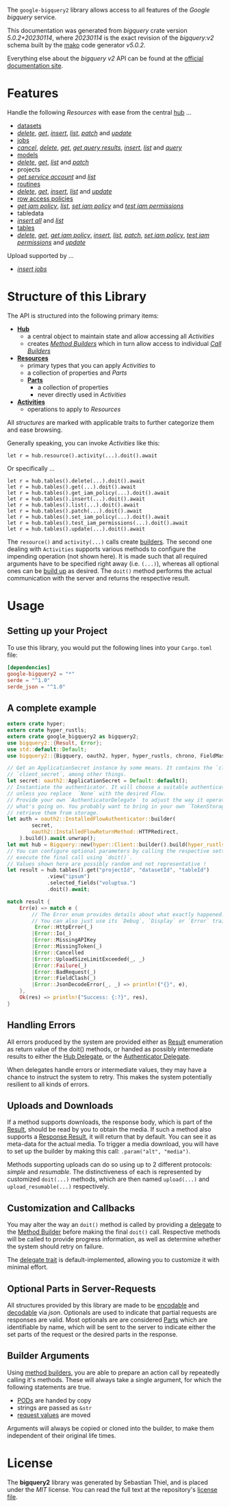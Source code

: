 <!---
DO NOT EDIT !
This file was generated automatically from 'src/generator/templates/api/README.md.mako'
DO NOT EDIT !
-->
The `google-bigquery2` library allows access to all features of the *Google bigquery* service.

This documentation was generated from *bigquery* crate version *5.0.2+20230114*, where *20230114* is the exact revision of the *bigquery:v2* schema built by the [mako](http://www.makotemplates.org/) code generator *v5.0.2*.

Everything else about the *bigquery* *v2* API can be found at the
[official documentation site](https://cloud.google.com/bigquery/).
# Features

Handle the following *Resources* with ease from the central [hub](https://docs.rs/google-bigquery2/5.0.2+20230114/google_bigquery2/Bigquery) ... 

* [datasets](https://docs.rs/google-bigquery2/5.0.2+20230114/google_bigquery2/api::Dataset)
 * [*delete*](https://docs.rs/google-bigquery2/5.0.2+20230114/google_bigquery2/api::DatasetDeleteCall), [*get*](https://docs.rs/google-bigquery2/5.0.2+20230114/google_bigquery2/api::DatasetGetCall), [*insert*](https://docs.rs/google-bigquery2/5.0.2+20230114/google_bigquery2/api::DatasetInsertCall), [*list*](https://docs.rs/google-bigquery2/5.0.2+20230114/google_bigquery2/api::DatasetListCall), [*patch*](https://docs.rs/google-bigquery2/5.0.2+20230114/google_bigquery2/api::DatasetPatchCall) and [*update*](https://docs.rs/google-bigquery2/5.0.2+20230114/google_bigquery2/api::DatasetUpdateCall)
* [jobs](https://docs.rs/google-bigquery2/5.0.2+20230114/google_bigquery2/api::Job)
 * [*cancel*](https://docs.rs/google-bigquery2/5.0.2+20230114/google_bigquery2/api::JobCancelCall), [*delete*](https://docs.rs/google-bigquery2/5.0.2+20230114/google_bigquery2/api::JobDeleteCall), [*get*](https://docs.rs/google-bigquery2/5.0.2+20230114/google_bigquery2/api::JobGetCall), [*get query results*](https://docs.rs/google-bigquery2/5.0.2+20230114/google_bigquery2/api::JobGetQueryResultCall), [*insert*](https://docs.rs/google-bigquery2/5.0.2+20230114/google_bigquery2/api::JobInsertCall), [*list*](https://docs.rs/google-bigquery2/5.0.2+20230114/google_bigquery2/api::JobListCall) and [*query*](https://docs.rs/google-bigquery2/5.0.2+20230114/google_bigquery2/api::JobQueryCall)
* [models](https://docs.rs/google-bigquery2/5.0.2+20230114/google_bigquery2/api::Model)
 * [*delete*](https://docs.rs/google-bigquery2/5.0.2+20230114/google_bigquery2/api::ModelDeleteCall), [*get*](https://docs.rs/google-bigquery2/5.0.2+20230114/google_bigquery2/api::ModelGetCall), [*list*](https://docs.rs/google-bigquery2/5.0.2+20230114/google_bigquery2/api::ModelListCall) and [*patch*](https://docs.rs/google-bigquery2/5.0.2+20230114/google_bigquery2/api::ModelPatchCall)
* projects
 * [*get service account*](https://docs.rs/google-bigquery2/5.0.2+20230114/google_bigquery2/api::ProjectGetServiceAccountCall) and [*list*](https://docs.rs/google-bigquery2/5.0.2+20230114/google_bigquery2/api::ProjectListCall)
* [routines](https://docs.rs/google-bigquery2/5.0.2+20230114/google_bigquery2/api::Routine)
 * [*delete*](https://docs.rs/google-bigquery2/5.0.2+20230114/google_bigquery2/api::RoutineDeleteCall), [*get*](https://docs.rs/google-bigquery2/5.0.2+20230114/google_bigquery2/api::RoutineGetCall), [*insert*](https://docs.rs/google-bigquery2/5.0.2+20230114/google_bigquery2/api::RoutineInsertCall), [*list*](https://docs.rs/google-bigquery2/5.0.2+20230114/google_bigquery2/api::RoutineListCall) and [*update*](https://docs.rs/google-bigquery2/5.0.2+20230114/google_bigquery2/api::RoutineUpdateCall)
* [row access policies](https://docs.rs/google-bigquery2/5.0.2+20230114/google_bigquery2/api::RowAccessPolicy)
 * [*get iam policy*](https://docs.rs/google-bigquery2/5.0.2+20230114/google_bigquery2/api::RowAccessPolicyGetIamPolicyCall), [*list*](https://docs.rs/google-bigquery2/5.0.2+20230114/google_bigquery2/api::RowAccessPolicyListCall), [*set iam policy*](https://docs.rs/google-bigquery2/5.0.2+20230114/google_bigquery2/api::RowAccessPolicySetIamPolicyCall) and [*test iam permissions*](https://docs.rs/google-bigquery2/5.0.2+20230114/google_bigquery2/api::RowAccessPolicyTestIamPermissionCall)
* tabledata
 * [*insert all*](https://docs.rs/google-bigquery2/5.0.2+20230114/google_bigquery2/api::TabledataInsertAllCall) and [*list*](https://docs.rs/google-bigquery2/5.0.2+20230114/google_bigquery2/api::TabledataListCall)
* [tables](https://docs.rs/google-bigquery2/5.0.2+20230114/google_bigquery2/api::Table)
 * [*delete*](https://docs.rs/google-bigquery2/5.0.2+20230114/google_bigquery2/api::TableDeleteCall), [*get*](https://docs.rs/google-bigquery2/5.0.2+20230114/google_bigquery2/api::TableGetCall), [*get iam policy*](https://docs.rs/google-bigquery2/5.0.2+20230114/google_bigquery2/api::TableGetIamPolicyCall), [*insert*](https://docs.rs/google-bigquery2/5.0.2+20230114/google_bigquery2/api::TableInsertCall), [*list*](https://docs.rs/google-bigquery2/5.0.2+20230114/google_bigquery2/api::TableListCall), [*patch*](https://docs.rs/google-bigquery2/5.0.2+20230114/google_bigquery2/api::TablePatchCall), [*set iam policy*](https://docs.rs/google-bigquery2/5.0.2+20230114/google_bigquery2/api::TableSetIamPolicyCall), [*test iam permissions*](https://docs.rs/google-bigquery2/5.0.2+20230114/google_bigquery2/api::TableTestIamPermissionCall) and [*update*](https://docs.rs/google-bigquery2/5.0.2+20230114/google_bigquery2/api::TableUpdateCall)


Upload supported by ...

* [*insert jobs*](https://docs.rs/google-bigquery2/5.0.2+20230114/google_bigquery2/api::JobInsertCall)



# Structure of this Library

The API is structured into the following primary items:

* **[Hub](https://docs.rs/google-bigquery2/5.0.2+20230114/google_bigquery2/Bigquery)**
    * a central object to maintain state and allow accessing all *Activities*
    * creates [*Method Builders*](https://docs.rs/google-bigquery2/5.0.2+20230114/google_bigquery2/client::MethodsBuilder) which in turn
      allow access to individual [*Call Builders*](https://docs.rs/google-bigquery2/5.0.2+20230114/google_bigquery2/client::CallBuilder)
* **[Resources](https://docs.rs/google-bigquery2/5.0.2+20230114/google_bigquery2/client::Resource)**
    * primary types that you can apply *Activities* to
    * a collection of properties and *Parts*
    * **[Parts](https://docs.rs/google-bigquery2/5.0.2+20230114/google_bigquery2/client::Part)**
        * a collection of properties
        * never directly used in *Activities*
* **[Activities](https://docs.rs/google-bigquery2/5.0.2+20230114/google_bigquery2/client::CallBuilder)**
    * operations to apply to *Resources*

All *structures* are marked with applicable traits to further categorize them and ease browsing.

Generally speaking, you can invoke *Activities* like this:

```Rust,ignore
let r = hub.resource().activity(...).doit().await
```

Or specifically ...

```ignore
let r = hub.tables().delete(...).doit().await
let r = hub.tables().get(...).doit().await
let r = hub.tables().get_iam_policy(...).doit().await
let r = hub.tables().insert(...).doit().await
let r = hub.tables().list(...).doit().await
let r = hub.tables().patch(...).doit().await
let r = hub.tables().set_iam_policy(...).doit().await
let r = hub.tables().test_iam_permissions(...).doit().await
let r = hub.tables().update(...).doit().await
```

The `resource()` and `activity(...)` calls create [builders][builder-pattern]. The second one dealing with `Activities` 
supports various methods to configure the impending operation (not shown here). It is made such that all required arguments have to be 
specified right away (i.e. `(...)`), whereas all optional ones can be [build up][builder-pattern] as desired.
The `doit()` method performs the actual communication with the server and returns the respective result.

# Usage

## Setting up your Project

To use this library, you would put the following lines into your `Cargo.toml` file:

```toml
[dependencies]
google-bigquery2 = "*"
serde = "^1.0"
serde_json = "^1.0"
```

## A complete example

```Rust
extern crate hyper;
extern crate hyper_rustls;
extern crate google_bigquery2 as bigquery2;
use bigquery2::{Result, Error};
use std::default::Default;
use bigquery2::{Bigquery, oauth2, hyper, hyper_rustls, chrono, FieldMask};

// Get an ApplicationSecret instance by some means. It contains the `client_id` and 
// `client_secret`, among other things.
let secret: oauth2::ApplicationSecret = Default::default();
// Instantiate the authenticator. It will choose a suitable authentication flow for you, 
// unless you replace  `None` with the desired Flow.
// Provide your own `AuthenticatorDelegate` to adjust the way it operates and get feedback about 
// what's going on. You probably want to bring in your own `TokenStorage` to persist tokens and
// retrieve them from storage.
let auth = oauth2::InstalledFlowAuthenticator::builder(
        secret,
        oauth2::InstalledFlowReturnMethod::HTTPRedirect,
    ).build().await.unwrap();
let mut hub = Bigquery::new(hyper::Client::builder().build(hyper_rustls::HttpsConnectorBuilder::new().with_native_roots().https_or_http().enable_http1().enable_http2().build()), auth);
// You can configure optional parameters by calling the respective setters at will, and
// execute the final call using `doit()`.
// Values shown here are possibly random and not representative !
let result = hub.tables().get("projectId", "datasetId", "tableId")
             .view("ipsum")
             .selected_fields("voluptua.")
             .doit().await;

match result {
    Err(e) => match e {
        // The Error enum provides details about what exactly happened.
        // You can also just use its `Debug`, `Display` or `Error` traits
         Error::HttpError(_)
        |Error::Io(_)
        |Error::MissingAPIKey
        |Error::MissingToken(_)
        |Error::Cancelled
        |Error::UploadSizeLimitExceeded(_, _)
        |Error::Failure(_)
        |Error::BadRequest(_)
        |Error::FieldClash(_)
        |Error::JsonDecodeError(_, _) => println!("{}", e),
    },
    Ok(res) => println!("Success: {:?}", res),
}

```
## Handling Errors

All errors produced by the system are provided either as [Result](https://docs.rs/google-bigquery2/5.0.2+20230114/google_bigquery2/client::Result) enumeration as return value of
the doit() methods, or handed as possibly intermediate results to either the 
[Hub Delegate](https://docs.rs/google-bigquery2/5.0.2+20230114/google_bigquery2/client::Delegate), or the [Authenticator Delegate](https://docs.rs/yup-oauth2/*/yup_oauth2/trait.AuthenticatorDelegate.html).

When delegates handle errors or intermediate values, they may have a chance to instruct the system to retry. This 
makes the system potentially resilient to all kinds of errors.

## Uploads and Downloads
If a method supports downloads, the response body, which is part of the [Result](https://docs.rs/google-bigquery2/5.0.2+20230114/google_bigquery2/client::Result), should be
read by you to obtain the media.
If such a method also supports a [Response Result](https://docs.rs/google-bigquery2/5.0.2+20230114/google_bigquery2/client::ResponseResult), it will return that by default.
You can see it as meta-data for the actual media. To trigger a media download, you will have to set up the builder by making
this call: `.param("alt", "media")`.

Methods supporting uploads can do so using up to 2 different protocols: 
*simple* and *resumable*. The distinctiveness of each is represented by customized 
`doit(...)` methods, which are then named `upload(...)` and `upload_resumable(...)` respectively.

## Customization and Callbacks

You may alter the way an `doit()` method is called by providing a [delegate](https://docs.rs/google-bigquery2/5.0.2+20230114/google_bigquery2/client::Delegate) to the 
[Method Builder](https://docs.rs/google-bigquery2/5.0.2+20230114/google_bigquery2/client::CallBuilder) before making the final `doit()` call. 
Respective methods will be called to provide progress information, as well as determine whether the system should 
retry on failure.

The [delegate trait](https://docs.rs/google-bigquery2/5.0.2+20230114/google_bigquery2/client::Delegate) is default-implemented, allowing you to customize it with minimal effort.

## Optional Parts in Server-Requests

All structures provided by this library are made to be [encodable](https://docs.rs/google-bigquery2/5.0.2+20230114/google_bigquery2/client::RequestValue) and 
[decodable](https://docs.rs/google-bigquery2/5.0.2+20230114/google_bigquery2/client::ResponseResult) via *json*. Optionals are used to indicate that partial requests are responses 
are valid.
Most optionals are are considered [Parts](https://docs.rs/google-bigquery2/5.0.2+20230114/google_bigquery2/client::Part) which are identifiable by name, which will be sent to 
the server to indicate either the set parts of the request or the desired parts in the response.

## Builder Arguments

Using [method builders](https://docs.rs/google-bigquery2/5.0.2+20230114/google_bigquery2/client::CallBuilder), you are able to prepare an action call by repeatedly calling it's methods.
These will always take a single argument, for which the following statements are true.

* [PODs][wiki-pod] are handed by copy
* strings are passed as `&str`
* [request values](https://docs.rs/google-bigquery2/5.0.2+20230114/google_bigquery2/client::RequestValue) are moved

Arguments will always be copied or cloned into the builder, to make them independent of their original life times.

[wiki-pod]: http://en.wikipedia.org/wiki/Plain_old_data_structure
[builder-pattern]: http://en.wikipedia.org/wiki/Builder_pattern
[google-go-api]: https://github.com/google/google-api-go-client

# License
The **bigquery2** library was generated by Sebastian Thiel, and is placed 
under the *MIT* license.
You can read the full text at the repository's [license file][repo-license].

[repo-license]: https://github.com/Byron/google-apis-rsblob/main/LICENSE.md

